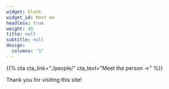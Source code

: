 ```yaml
---
widget: blank
widget_id: Meet me
headless: true
weight: 40
title: null
subtitle: null
design:
  columns: "1"
---
```

{{% cta cta_link="./people/" cta_text="Meet the person →" %}}



T﻿hank you for visiting this site!